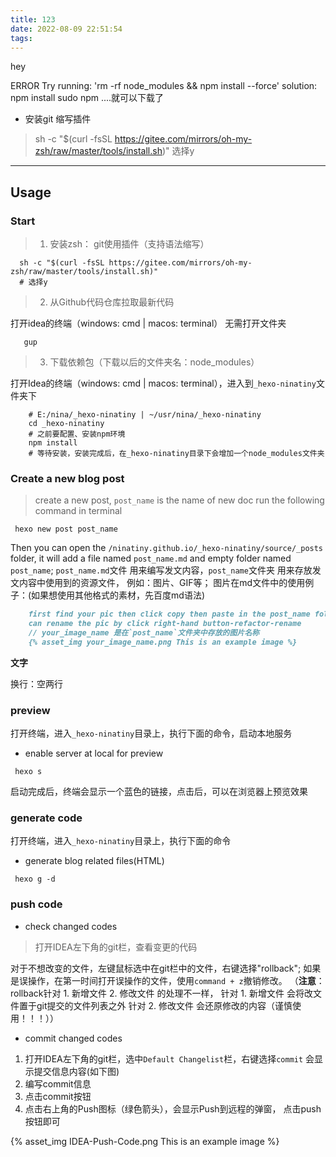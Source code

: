 ```yaml
---
title: 123
date: 2022-08-09 22:51:54
tags:
---
```

hey 



ERROR Try running: 'rm -rf node_modules && npm install --force'
solution: npm install
sudo npm ....就可以下载了

+ 安装git 缩写插件
> sh -c "$(curl -fsSL https://gitee.com/mirrors/oh-my-zsh/raw/master/tools/install.sh)"
选择y
> 

---

## Usage

### Start

> 1. 安装zsh： git使用插件（支持语法缩写）

```shell
  sh -c "$(curl -fsSL https://gitee.com/mirrors/oh-my-zsh/raw/master/tools/install.sh)"
  # 选择y
```

> 2. 从Github代码仓库拉取最新代码

打开idea的终端（windows: cmd | macos: terminal）
无需打开文件夹
```
   gup
```

> 3. 下载依赖包（下载以后的文件夹名：node_modules）

打开Idea的终端（windows: cmd | macos: terminal），进入到`_hexo-ninatiny`文件夹下
```shell
    # E:/nina/_hexo-ninatiny | ~/usr/nina/_hexo-ninatiny
    cd _hexo-ninatiny
    # 之前要配置、安装npm环境
    npm install
    # 等待安装，安装完成后，在_hexo-ninatiny目录下会增加一个node_modules文件夹
```

### Create a new blog post

> create a new post, `post_name` is the name of new doc
  run the following command in terminal
```
 hexo new post post_name
``` 

Then you can open the `/ninatiny.github.io/_hexo-ninatiny/source/_posts` folder,
it will add a file named `post_name.md` and empty folder named `post_name`;
`post_name.md`文件 用来编写发文内容，`post_name`文件夹 用来存放发文内容中使用到的资源文件，
例如：图片、GIF等；
图片在md文件中的使用例子：(如果想使用其他格式的素材，先百度md语法)
```md
    first find your pic then click copy then paste in the post_name folder in IDEA
    can rename the pic by click right-hand button-refactor-rename
    // your_image_name 是在`post_name`文件夹中存放的图片名称
    {% asset_img your_image_name.png This is an example image %}
```

**文字**

换行：空两行

### preview
打开终端，进入`_hexo-ninatiny`目录上，执行下面的命令，启动本地服务
+ enable server at local for preview
```
 hexo s
```

启动完成后，终端会显示一个蓝色的链接，点击后，可以在浏览器上预览效果

### generate code
打开终端，进入`_hexo-ninatiny`目录上，执行下面的命令
+ generate blog related files(HTML)
```
 hexo g -d
```

### push code
+ check changed codes

> 打开IDEA左下角的git栏，查看变更的代码

对于不想改变的文件，左键鼠标选中在git栏中的文件，右键选择"rollback";
如果是误操作，在第一时间打开误操作的文件，使用`command + z`撤销修改。
（**注意**：rollback针对 1. 新增文件 2. 修改文件 的处理不一样，
 针对 1. 新增文件 会将改文件置于git提交的文件列表之外
 针对 2. 修改文件 会还原修改的内容（谨慎使用！！！））

+ commit changed codes
1. 打开IDEA左下角的git栏，选中`Default Changelist`栏，右键选择`commit`
   会显示提交信息内容(如下图)
2. 编写commit信息
3. 点击commit按钮 
4. 点击右上角的Push图标（绿色箭头），会显示Push到远程的弹窗，
   点击push按钮即可

{% asset_img IDEA-Push-Code.png This is an example image %}